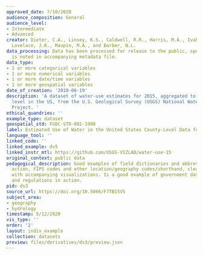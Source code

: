 ```yaml
---
approved_date: 7/10/2020
audience_composition: General
audience_level:
- Intermediate
- Advanced
creator: Dieter, C.A., Linsey, K.S., Caldwell, R.R., Harris, M.A., Ivahnenko, T.I.,
  Lovelace, J.K., Maupin, M.A., and Barber, N.L.
data_processing: Data has been processed for release to the public, specific processing
  is noted in accompanying metadata file.
data_type:
- 1 or more categorical variables
- 1 or more numerical variables
- 1 or more date/time variables
- 1 or more geospatial variables
date_of_creation: '2018-06-19'
description: 'A dataset of water-use estimates for 2015, aggregated to the county
  level in the US, from the U.S. Geological Survey (USGS) National Water Use Science
  Project. '
ethical_quandries: ''
example_type: dataset
geospatial_std: FGDC-STD-001-1998
label: Estimated Use of Water in the United States County-Level Data for 2015
language_tool: ''
linked_code: ''
linked_example: dv5
linked_instr_mtl: https://github.com/USGS-VIZLAB/water-use-15
original_context: public data
pedagogical_description: Good examples of field dictionaries and abbreviations in
  action, FIPS codes and other location/geography codes/shorthand, cleaned dataset
  with accompanying visualizations. Is a good example of government data protocols
  and regulations in action.
pid: ds3
source_url: https://doi.org/10.5066/F7TB15V5
subject_area:
- geography
- hydrology
timestamp: 5/12/2020
vis_type: ''
order: '2'
layout: indiv_example
collection: datasets
preview: files/derivatives/ds3/preview.json
---
```


